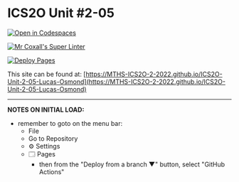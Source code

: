 # ICS2O Unit #2-05

[![Open in Codespaces](https://classroom.github.com/assets/launch-codespace-f4981d0f882b2a3f0472912d15f9806d57e124e0fc890972558857b51b24a6f9.svg)](https://classroom.github.com/open-in-codespaces?assignment_repo_id=10331404)

[![Mr Coxall's Super Linter](https://github.com/MTHS-ICS2O-2-2022/ICS2O-Unit-2-05-Lucas-Osmond/workflows/Mr%20Coxall's%20Super%20Linter/badge.svg)](https://github.com/MTHS-ICS2O-2-2022/ICS2O-Unit-2-05-Lucas-Osmond/actions)

[![Deploy Pages](https://github.com/MTHS-ICS2O-2-2022/ICS2O-Unit-2-05-Lucas-Osmond/workflows/Deploy%20Pages/badge.svg)](https://github.com/MTHS-ICS2O-2-2022/ICS2O-Unit-2-05-Lucas-Osmond/actions)

This site can be found at: [https://MTHS-ICS2O-2-2022.github.io/ICS2O-Unit-2-05-Lucas-Osmond](https://MTHS-ICS2O-2-2022.github.io/ICS2O-Unit-2-05-Lucas-Osmond)

---

**NOTES ON INITIAL LOAD:**
- remember to goto on the menu bar:
  - File
  - Go to Repository
  - ⚙ Settings
  - 🗔 Pages
    - then from the "Deploy from a branch ▼" button, select "GitHub Actions"
